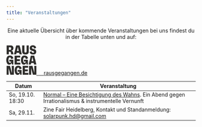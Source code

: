 ```yaml
---
title: "Veranstaltungen"
---
```


<p style="text-align:center">
Eine aktuelle Übersicht über kommende Veranstaltungen bei uns findest du in der Tabelle unten und auf:
</p>

<p style="text-align:center">
</p>

<div class="buttons is-centered">
    <a href="https://rausgegangen.de/locations/aula-des-collegium-academicum/"><img src="logo_rausgegangen_freigeist.svg" width="80"/>
    &nbsp;&nbsp;&nbsp;
    <a href="https://rausgegangen.de/organizations/collegium-academicum/" class="button is-medium is-primary">
        <span class="icon">
            <i class="icon-link"></i>
        </span>
        <span>rausgegangen.de</span>
    </a>
</div>

Datum | Veranstaltung 
-------- | -------- 
So, 19.10. 18:30 | <a href="https://www.vernunftwahn.de/">Normal – Eine Besichtigung des Wahns</a>. Ein Abend gegen Irrationalismus &  instrumentelle Vernunft
Sa, 29.11. | Zine Fair Heidelberg, Kontakt und Standanmeldung: solarpunk.hd@gmail.com
